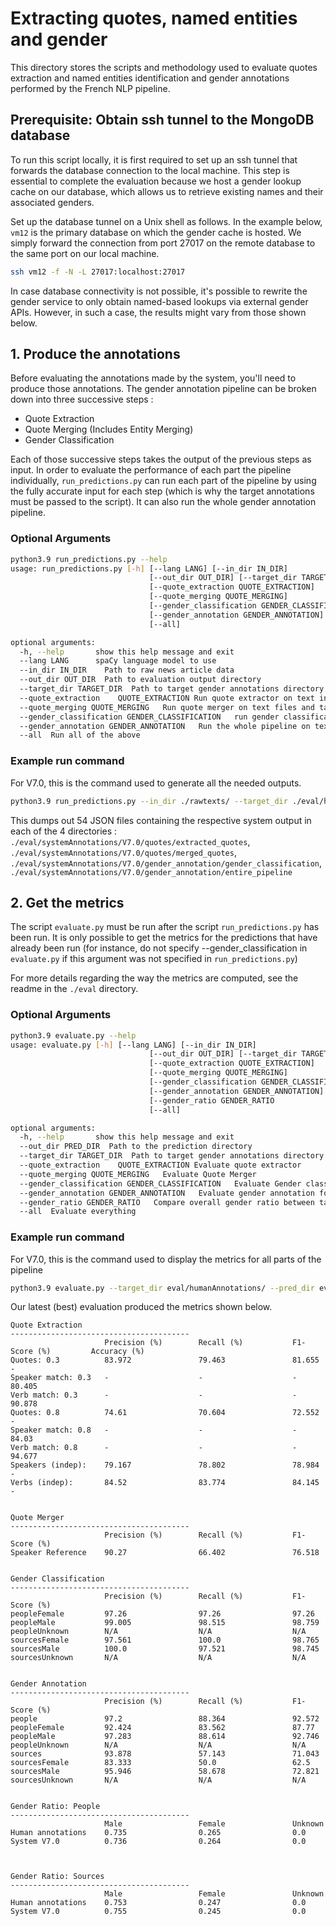 # Extracting quotes, named entities and gender

This directory stores the scripts and methodology used to evaluate quotes extraction and named entities identification and gender annotations performed by the French NLP pipeline.

## Prerequisite: Obtain ssh tunnel to the MongoDB database
To run this script locally, it is first required to set up an ssh tunnel that forwards the database connection to the local machine. This step is essential to complete the evaluation because we host a gender lookup cache on our database, which allows us to retrieve existing names and their associated genders.

Set up the database tunnel on a Unix shell as follows. In the example below, `vm12` is the primary database on which the gender cache is hosted. We simply forward the connection from port 27017 on the remote database to the same port on our local machine.

```sh
ssh vm12 -f -N -L 27017:localhost:27017
```

In case database connectivity is not possible, it's possible to rewrite the gender service to only obtain named-based lookups via external gender APIs. However, in such a case, the results might vary from those shown below.

## 1. Produce the annotations
Before evaluating the annotations made by the system, you'll need to produce those annotations. The gender annotation pipeline can be broken down into three successive steps :
- Quote Extraction
- Quote Merging (Includes Entity Merging)
- Gender Classification

Each of those successive steps takes the output of the previous steps as input.
In order to evaluate the performance of each part the pipeline individually, ```run_predictions.py``` can run each part of the pipeline by using the fully accurate input for each step (which is why the target annotations must be passed to the script).
It can also run the whole gender annotation pipeline.

### Optional Arguments
```sh
python3.9 run_predictions.py --help
usage: run_predictions.py [-h] [--lang LANG] [--in_dir IN_DIR]
                               [--out_dir OUT_DIR] [--target_dir TARGET_DIR]
                               [--quote_extraction QUOTE_EXTRACTION]
                               [--quote_merging QUOTE_MERGING]
                               [--gender_classification GENDER_CLASSIFICATION]
                               [--gender_annotation GENDER_ANNOTATION]
                               [--all]

optional arguments:
  -h, --help       show this help message and exit
  --lang LANG      spaCy language model to use
  --in_dir IN_DIR    Path to raw news article data
  --out_dir OUT_DIR  Path to evaluation output directory
  --target_dir TARGET_DIR  Path to target gender annotations directory
  --quote_extraction    QUOTE_EXTRACTION Run quote extractor on text input files
  --quote_merging QUOTE_MERGING   Run quote merger on text files and target quotes
  --gender_classification GENDER_CLASSIFICATION   run gender classification on target quotes and target people
  --gender_annotation GENDER_ANNOTATION   Run the whole pipeline on text input files
  --all  Run all of the above
```

### Example run command
For V7.0, this is the command used to generate all the needed outputs.
```sh
python3.9 run_predictions.py --in_dir ./rawtexts/ --target_dir ./eval/humanAnnotations/ --out_dir ./eval/systemAnnotations/V7.0/ --all
```
This dumps out 54 JSON files containing the respective system output in each of the 4 directories : `./eval/systemAnnotations/V7.0/quotes/extracted_quotes`, `./eval/systemAnnotations/V7.0/quotes/merged_quotes`, `./eval/systemAnnotations/V7.0/gender_annotation/gender_classification`, `./eval/systemAnnotations/V7.0/gender_annotation/entire_pipeline`

## 2. Get the metrics

The script `evaluate.py` must be run after the script `run_predictions.py` has been run.
It is only possible to get the metrics for the predictions that have already been run (for instance, do not specify --gender_classification in `evaluate.py` if this argument was not specified in `run_predictions.py`)

For more details regarding the way the metrics are computed, see the readme in the `./eval` directory.


### Optional Arguments
```sh
python3.9 evaluate.py --help
usage: evaluate.py [-h] [--lang LANG] [--in_dir IN_DIR]
                               [--out_dir OUT_DIR] [--target_dir TARGET_DIR]
                               [--quote_extraction QUOTE_EXTRACTION]
                               [--quote_merging QUOTE_MERGING]
                               [--gender_classification GENDER_CLASSIFICATION]
                               [--gender_annotation GENDER_ANNOTATION]
                               [--gender_ratio GENDER_RATIO
                               [--all]

optional arguments:
  -h, --help       show this help message and exit
  --out_dir PRED_DIR  Path to the prediction directory
  --target_dir TARGET_DIR  Path to target gender annotations directory
  --quote_extraction    QUOTE_EXTRACTION Evaluate quote extractor
  --quote_merging QUOTE_MERGING   Evaluate Quote Merger
  --gender_classification GENDER_CLASSIFICATION   Evaluate Gender classification
  --gender_annotation GENDER_ANNOTATION   Evaluate gender annotation for the whole pipeline
  --gender_ratio GENDER_RATIO   Compare overall gender ratio between target and output of the whole pipeline
  --all  Evaluate everything
```

### Example run command
For V7.0, this is the command used to display the metrics for all parts of the pipeline
```sh
python3.9 evaluate.py --target_dir eval/humanAnnotations/ --pred_dir eval/systemAnnotations/V7.0/ --all
```
Our latest (best) evaluation produced the metrics shown below.

```
Quote Extraction
----------------------------------------
                     Precision (%)        Recall (%)           F1-Score (%)         Accuracy (%)        
Quotes: 0.3          83.972               79.463               81.655               -                   
Speaker match: 0.3   -                    -                    -                    80.405              
Verb match: 0.3      -                    -                    -                    90.878              
Quotes: 0.8          74.61                70.604               72.552               -                   
Speaker match: 0.8   -                    -                    -                    84.03               
Verb match: 0.8      -                    -                    -                    94.677              
Speakers (indep):    79.167               78.802               78.984               -                   
Verbs (indep):       84.52                83.774               84.145               -                   


Quote Merger
----------------------------------------
                     Precision (%)        Recall (%)           F1-Score (%)        
Speaker Reference    90.27                66.402               76.518              


Gender Classification
----------------------------------------
                     Precision (%)        Recall (%)           F1-Score (%)        
peopleFemale         97.26                97.26                97.26               
peopleMale           99.005               98.515               98.759              
peopleUnknown        N/A                  N/A                  N/A                 
sourcesFemale        97.561               100.0                98.765              
sourcesMale          100.0                97.521               98.745              
sourcesUnknown       N/A                  N/A                  N/A                 


Gender Annotation
----------------------------------------
                     Precision (%)        Recall (%)           F1-Score (%)        
people               97.2                 88.364               92.572              
peopleFemale         92.424               83.562               87.77               
peopleMale           97.283               88.614               92.746              
peopleUnknown        N/A                  N/A                  N/A                 
sources              93.878               57.143               71.043              
sourcesFemale        83.333               50.0                 62.5                
sourcesMale          95.946               58.678               72.821              
sourcesUnknown       N/A                  N/A                  N/A                 


Gender Ratio: People
----------------------------------------
                     Male                 Female               Unknown             
Human annotations    0.735                0.265                0.0                 
System V7.0          0.736                0.264                0.0                 



Gender Ratio: Sources
----------------------------------------
                     Male                 Female               Unknown             
Human annotations    0.753                0.247                0.0                 
System V7.0          0.755                0.245                0.0
```

